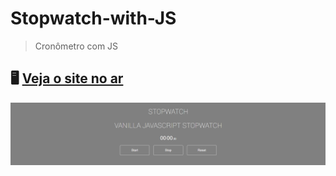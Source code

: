 # Stopwatch-with-JS
> Cronômetro com JS
> 
## 🖥️ [Veja o site no ar](https://rfluan.github.io/stopwatch-with-js/)
![foto](./.github/img-site.png)

